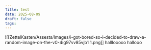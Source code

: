 ```yaml
---
Title: test
date: 2025-08-09
draft: false
tags:
---
```

![[ZettelKasten/Assests/Images/i-got-bored-so-i-decided-to-draw-a-random-image-on-the-v0-4ig97vv85vjb1 1.png]]
halllooooo hallooo
